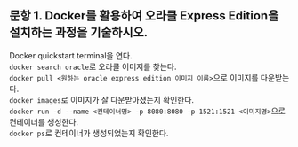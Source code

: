 문항 1. Docker를 활용하여 오라클 Express Edition을 설치하는 과정을 기술하시오.
--------------------------------------------------------------------------
Docker quickstart terminal을 연다.
<br/> ```docker search oracle```로 오라클 이미지를 찾는다.
<br/> ```docker pull <원하는 oracle express edition 이미지 이름>```으로 이미지를 다운받는다.
<br/> ```docker images```로 이미지가 잘 다운받아졌는지 확인한다.
<br/> ```docker run -d --name <컨테이너명> -p 8080:8080 -p 1521:1521 <이미지명>```으로 컨테이너를 생성한다.
<br/> ```docker ps```로 컨테이너가 생성되었는지 확인한다.
